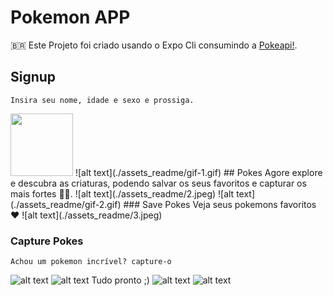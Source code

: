 # Pokemon APP

🇧🇷 Este Projeto foi criado usando o Expo Cli consumindo a [Pokeapi!](https://pokeapi.co).

## Signup
    Insira seu nome, idade e sexo e prossiga.
<img src="./assets_readme/1.jpeg" width="100" height="100">
![alt text](./assets_readme/gif-1.gif)
## Pokes
    Agore explore e descubra as criaturas, podendo salvar os seus favoritos e capturar os mais fortes 🐱‍🐉.
![alt text](./assets_readme/2.jpeg)
![alt text](./assets_readme/gif-2.gif)
### Save Pokes
    Veja seus pokemons favoritos ❤
![alt text](./assets_readme/3.jpeg)

### Capture Pokes
    Achou um pokemon incrível? capture-o
![alt text](./assets_readme/gif-3.gif)
![alt text](./assets_readme/4.jpeg)
    Tudo pronto ;)
![alt text](./assets_readme/gif-4.gif)
![alt text](./assets_readme/5.jpeg)

    